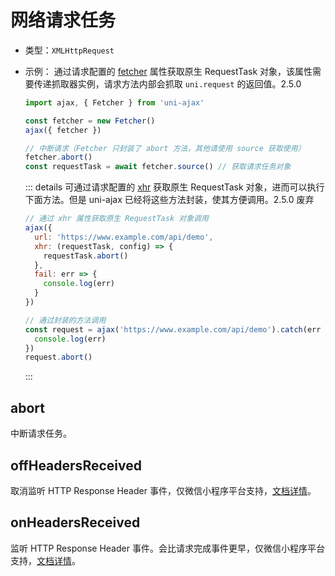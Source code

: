 # 网络请求任务

- 类型：`XMLHttpRequest`

- 示例：
  通过请求配置的 [fetcher](/api/config#fetcher) 属性获取原生 RequestTask 对象，该属性需要传递抓取器实例，请求方法内部会抓取 `uni.request` 的返回值。<Badge>2.5.0</Badge>

  ```js
  import ajax, { Fetcher } from 'uni-ajax'

  const fetcher = new Fetcher()
  ajax({ fetcher })

  // 中断请求（Fetcher 只封装了 abort 方法，其他请使用 source 获取使用）
  fetcher.abort()
  const requestTask = await fetcher.source() // 获取请求任务对象
  ```

  ::: details 可通过请求配置的 [xhr](/api/config#xhr) 获取原生 RequestTask 对象，进而可以执行下面方法。但是 uni-ajax 已经将这些方法封装，使其方便调用。<Badge type="danger">2.5.0 废弃</Badge>
  ```js
  // 通过 xhr 属性获取原生 RequestTask 对象调用
  ajax({
    url: 'https://www.example.com/api/demo',
    xhr: (requestTask, config) => {
      requestTask.abort()
    },
    fail: err => {
      console.log(err)
    }
  })

  // 通过封装的方法调用
  const request = ajax('https://www.example.com/api/demo').catch(err => {
    console.log(err)
  })
  request.abort()
  ```
  :::

## abort

中断请求任务。

## offHeadersReceived

取消监听 HTTP Response Header 事件，仅微信小程序平台支持，[文档详情](https://developers.weixin.qq.com/miniprogram/dev/api/RequestTask.offHeadersReceived.html)。

## onHeadersReceived

监听 HTTP Response Header 事件。会比请求完成事件更早，仅微信小程序平台支持，[文档详情](https://developers.weixin.qq.com/miniprogram/dev/api/RequestTask.onHeadersReceived.html)。
